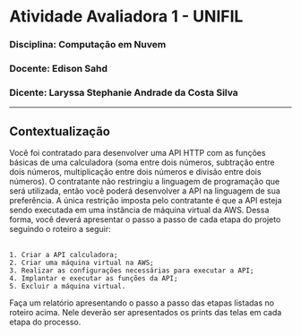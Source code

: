 # Atividade Avaliadora 1 - UNIFIL
### Disciplina: Computação em Nuvem
### Docente: Edison Sahd
### Dicente: Laryssa Stephanie Andrade da Costa Silva
---

## Contextualização 
Você foi contratado para desenvolver uma API HTTP com as funções básicas de uma calculadora (soma entre dois números, subtração entre dois números, multiplicação entre dois números e divisão entre dois números). O contratante não restringiu a linguagem de programação que será utilizada, então você poderá desenvolver a API na linguagem de sua preferência. A única restrição imposta pelo contratante é que a API esteja sendo executada em uma instância de máquina virtual da AWS. Dessa forma, você deverá apresentar o passo a passo de cada etapa do projeto seguindo o roteiro a seguir:<br><br>

    1. Criar a API calculadora;
    2. Criar uma máquina virtual na AWS;
    3. Realizar as configurações necessárias para executar a API;
    4. Implantar e executar as funções da API;
    5. Excluir a máquina virtual.

 Faça um relatório apresentando o passo a passo das etapas listadas no roteiro acima. Nele deverão ser apresentados os prints das telas em cada etapa do processo.
